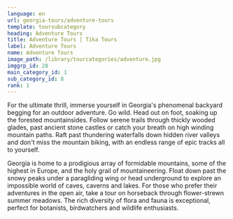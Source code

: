 ```yaml
---
language: en
url: georgia-tours/adventure-tours
template: toursubcategory
heading: Adventure Tours
title: Adventure Tours | Tika Tours
label: Adventure Tours
name: Adventure Tours
image_path: /library/tourcategories/adventure.jpg
imggrp_id: 28
main_category_id: 1
sub_category_id: 8
rank: 1
---
```

<div class="row content-row"><!-- 1483 (0)-->

</div>

<div class="row content-row"><!-- 1484 (3)-->
<div class="col-12 col-sm-6 col-md-6"><!-- 1978 -->

For the ultimate thrill, immerse yourself in Georgia's phenomenal backyard begging
for an outdoor adventure. Go wild. Head out on foot, soaking up the forested mountainsides.
Follow serene trails through thickly wooded glades, past ancient stone castles or
catch your breath on high winding mountain paths. Raft past thundering waterfalls
down hidden river valleys and don't miss the mountain biking, with an endless range
of epic tracks all to yourself.

</div>

<div class="col-12 col-sm-6 col-md-6"><!-- 1979 -->

Georgia is home to a prodigious array of formidable mountains, some of the highest
in Europe, and the holy grail of mountaineering. Float down past the snowy peaks
under a paragliding wing or head underground to explore an impossible world of caves,
caverns and lakes. For those who prefer their adventures in the open air, take a
tour on horseback through flower\-strewn summer meadows. The rich diversity of flora
and fauna is exceptional, perfect for botanists, birdwatchers and wildlife enthusiasts.

</div>

</div>

